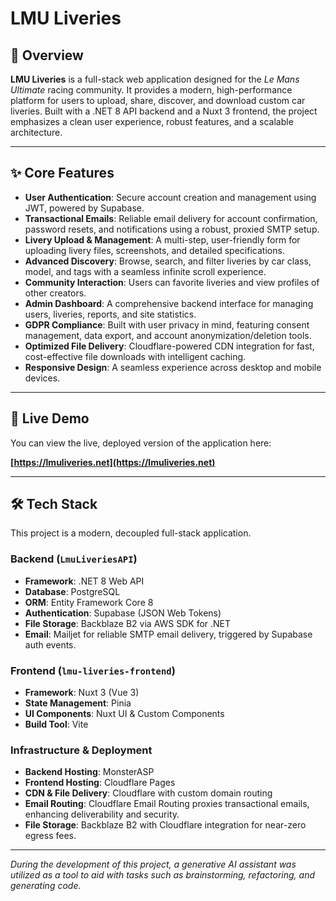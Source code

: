 # LMU Liveries

## 📖 Overview

**LMU Liveries** is a full-stack web application designed for the *Le Mans Ultimate* racing community. It provides a modern, high-performance platform for users to upload, share, discover, and download custom car liveries. Built with a .NET 8 API backend and a Nuxt 3 frontend, the project emphasizes a clean user experience, robust features, and a scalable architecture.

---

## ✨ Core Features

*   **User Authentication**: Secure account creation and management using JWT, powered by Supabase.
*   **Transactional Emails**: Reliable email delivery for account confirmation, password resets, and notifications using a robust, proxied SMTP setup.
*   **Livery Upload & Management**: A multi-step, user-friendly form for uploading livery files, screenshots, and detailed specifications.
*   **Advanced Discovery**: Browse, search, and filter liveries by car class, model, and tags with a seamless infinite scroll experience.
*   **Community Interaction**: Users can favorite liveries and view profiles of other creators.
*   **Admin Dashboard**: A comprehensive backend interface for managing users, liveries, reports, and site statistics.
*   **GDPR Compliance**: Built with user privacy in mind, featuring consent management, data export, and account anonymization/deletion tools.
*   **Optimized File Delivery**: Cloudflare-powered CDN integration for fast, cost-effective file downloads with intelligent caching.
*   **Responsive Design**: A seamless experience across desktop and mobile devices.

---

## 🚀 Live Demo

You can view the live, deployed version of the application here:

**[https://lmuliveries.net](https://lmuliveries.net)**

---

## 🛠️ Tech Stack

This project is a modern, decoupled full-stack application.

### Backend (`LmuLiveriesAPI`)

*   **Framework**: .NET 8 Web API
*   **Database**: PostgreSQL
*   **ORM**: Entity Framework Core 8
*   **Authentication**: Supabase (JSON Web Tokens)
*   **File Storage**: Backblaze B2 via AWS SDK for .NET
*   **Email**: Mailjet for reliable SMTP email delivery, triggered by Supabase auth events.

### Frontend (`lmu-liveries-frontend`)

*   **Framework**: Nuxt 3 (Vue 3)
*   **State Management**: Pinia
*   **UI Components**: Nuxt UI & Custom Components
*   **Build Tool**: Vite

### Infrastructure & Deployment

*   **Backend Hosting**: MonsterASP
*   **Frontend Hosting**: Cloudflare Pages
*   **CDN & File Delivery**: Cloudflare with custom domain routing
*   **Email Routing**: Cloudflare Email Routing proxies transactional emails, enhancing deliverability and security.
*   **File Storage**: Backblaze B2 with Cloudflare integration for near-zero egress fees.

---

*During the development of this project, a generative AI assistant was utilized as a tool to aid with tasks such as brainstorming, refactoring, and generating code.*
